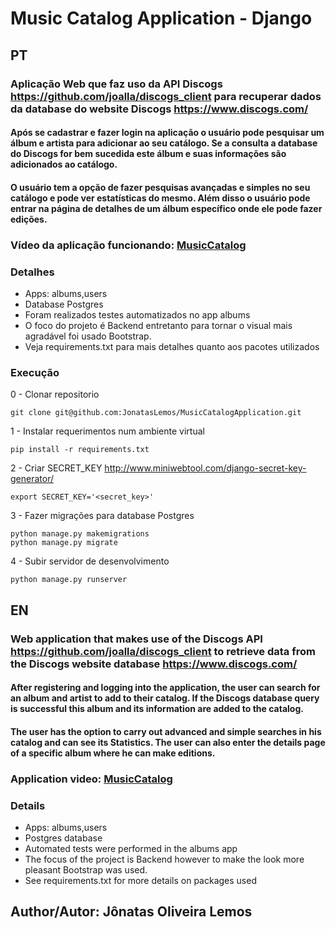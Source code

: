 # Music Catalog Application - Django 

## PT

### Aplicação Web que faz uso da API Discogs https://github.com/joalla/discogs_client para recuperar dados da database do website Discogs https://www.discogs.com/ 

#### Após se cadastrar e fazer login na aplicação o usuário pode pesquisar um álbum e artista para adicionar ao seu catálogo. Se a consulta a database do Discogs for bem sucedida este álbum e suas informações são adicionados ao catálogo. 
#### O usuário tem a opção de fazer pesquisas avançadas e simples no seu catálogo e pode ver estatísticas do mesmo. Além disso o usuário pode entrar na página de detalhes de um álbum específico onde ele pode fazer edições.

### Vídeo da aplicação funcionando: <a href="https://drive.google.com/file/d/1LgL-jb4u6ruktaknNxZgkJwhrvV5vEHR/view?usp=sharing" target="_blank">MusicCatalog</a>

### Detalhes

- Apps: albums,users
- Database Postgres
- Foram realizados testes automatizados no app albums
- O foco do projeto é Backend entretanto para tornar o visual mais agradável foi usado Bootstrap. 
- Veja requirements.txt para mais detalhes quanto aos pacotes utilizados

### Execução

0 - Clonar repositorio
```
git clone git@github.com:JonatasLemos/MusicCatalogApplication.git
```
1 - Instalar requerimentos num ambiente virtual
```
pip install -r requirements.txt
```
2 - Criar SECRET_KEY http://www.miniwebtool.com/django-secret-key-generator/
```
export SECRET_KEY='<secret_key>'
```
3 - Fazer migrações para database Postgres
```
python manage.py makemigrations
python manage.py migrate
```
4 - Subir servidor de desenvolvimento
```
python manage.py runserver
```

## EN

### Web application that makes use of the Discogs API https://github.com/joalla/discogs_client to retrieve data from the Discogs website database https://www.discogs.com/

#### After registering and logging into the application, the user can search for an album and artist to add to their catalog. If the Discogs database query is successful this album and its information are added to the catalog.
#### The user has the option to carry out advanced and simple searches in his catalog and can see its Statistics. The user can also enter the details page of a specific album where he can make editions.

### Application video: <a href="https://drive.google.com/file/d/1LgL-jb4u6ruktaknNxZgkJwhrvV5vEHR/view?usp=sharing" target="_blank">MusicCatalog</a>

### Details

- Apps: albums,users
- Postgres database
- Automated tests were performed in the albums app
- The focus of the project is Backend however to make the look more pleasant Bootstrap was used.
- See requirements.txt for more details on packages used


## Author/Autor: Jônatas Oliveira Lemos


